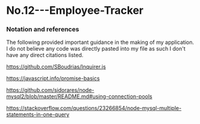 # No.12---Employee-Tracker



### Notation and references

The following provided important guidance in the making of my application. I do not believe any code was directly pasted into my file as such I don't have any direct citations listed.


https://github.com/SBoudrias/Inquirer.js

https://javascript.info/promise-basics

https://github.com/sidorares/node-mysql2/blob/master/README.md#using-connection-pools

https://stackoverflow.com/questions/23266854/node-mysql-multiple-statements-in-one-query




